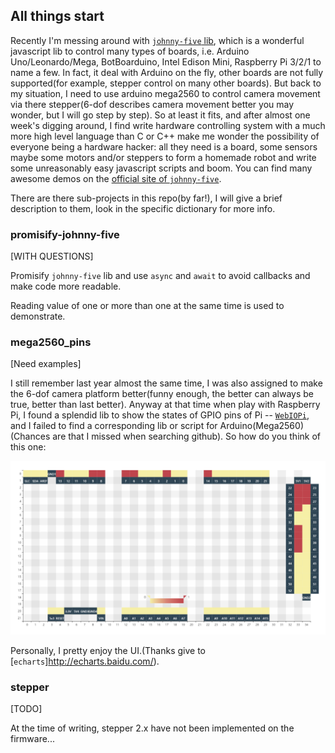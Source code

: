 ## All things start

Recently I'm messing around with [`johnny-five` lib](https://github.com/rwaldron/johnny-five), which is a wonderful javascript lib to control many types of boards, i.e. Arduino Uno/Leonardo/Mega, BotBoarduino, Intel Edison Mini, Raspberry Pi 3/2/1 to name a few. In fact, it deal with Arduino on the fly, other boards are not fully supported(for example, stepper control on many other boards). But back to my situation, I need to use arduino mega2560 to control camera movement via there stepper(6-dof describes camera movement better you may wonder, but I will go step by step). So at least it fits, and after almost one week's digging around, I find write hardware controlling system with a much more high level language than C or C++ make me wonder the possibility of everyone being a hardware hacker: all they need is a board, some sensors maybe some motors and/or steppers to form a homemade robot and write some unreasonably easy javascript scripts and boom. You can find many awesome demos on the [official site of `johnny-five`](http://johnny-five.io/articles/).

There are there sub-projects in this repo(by far!), I will give a brief description to them, look in the specific dictionary for more info.

### promisify-johnny-five

[WITH QUESTIONS]

Promisify `johnny-five` lib and use `async` and `await` to avoid callbacks and make code more readable.

Reading value of one or more than one at the same time is used to demonstrate.

### mega2560_pins

[Need examples]

I still remember last year almost the same time, I was also assigned to make the 6-dof camera platform better(funny enough, the better can always be true, better than last better). Anyway at that time when play with Raspberry Pi, I found a splendid lib to show the states of GPIO pins of Pi -- [`WebIOPi`](http://webiopi.trouch.com/), and I failed to find a corresponding lib or script for Arduino(Mega2560)(Chances are that I missed when searching github). So how do you think of this one:

![mega2560_pins](pics/mega2560_pins.png)

Personally, I pretty enjoy the UI.(Thanks give to [`echarts`]http://echarts.baidu.com/).

### stepper

[TODO]

At the time of writing, stepper 2.x have not been implemented on the firmware...